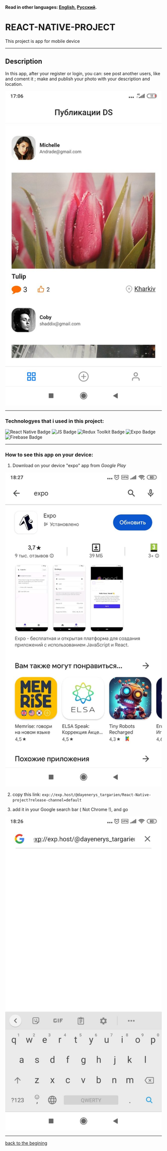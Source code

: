 **Read in other languages: [English](README.md), 
[Русский](README.ru.md).**


# REACT-NATIVE-PROJECT
This project is app for mobile device

<a id='suda'></a>
___

## Description

In this app, after your register or login, you can: see post another users, like and coment it ; make and publish your photo with your description and location.

![screen inside](./assets/images/photo_inside.jpg)

___


   ### Technologyes that i used in this project:
![React Native Badge](https://img.shields.io/badge/reactnative-%2300CED1?style=for-the-badge&logo=react&logoColor=%2300CED1&labelColor=%23E0FFFF) ![JS Badge](https://img.shields.io/badge/javascript-%23FFD700?style=for-the-badge&logo=javascript&logoColor=%23FF8C00&labelColor=%23fff255) ![Redux Toolkit Badge](https://img.shields.io/badge/reduxToolkit-%23764ABC?style=for-the-badge&logo=redux&logoColor=%23764ABC&labelColor=D8BFD8)
![Expo Badge](https://img.shields.io/badge/Expo-%23AFEEEE?style=for-the-badge&logo=expo&logoColor=black&labelColor=%23E6E6FA) ![Firebase Badge](https://img.shields.io/badge/Firebase-%23F4A460?style=for-the-badge&logo=firebase&logoColor=orangered&labelColor=%23FFEFD5) 

  ___
  

### How to see this app on your device:
1. Download on your device "expo" app from _Google Play_

![screen google play](./assets/images/photo_expo.jpg)

2. copy this link:
`exp://exp.host/@dayenerys_targarien/React-Native-project?release-channel=default`     
>
3. add it in your Google search bar ( Not Chrome !), and go

![screen google search bar](./assets/images/photo_goggle_search_bar.jpg)
___



>
>
>
[back to the begining](#suda)
